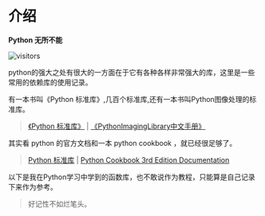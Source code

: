 # 介绍

 **Python 无所不能** 

![visitors](https://visitor-badge.glitch.me/badge?page_id=github.windard.python_book)

python的强大之处有很大的一方面在于它有各种各样非常强大的库，这里是一些常用的依赖库的使用记录。

有一本书叫《Python 标准库》,几百个标准库,还有一本书叫Python图像处理的标准库。

> [《Python 标准库》](https://github.com/windard/python-book/tree/db6562f8664e2c2b9bf22148bef2a963f5dbeea3/others/python标准库.pdf) \| [《PythonImagingLibrary中文手册》](https://github.com/windard/python-book/tree/db6562f8664e2c2b9bf22148bef2a963f5dbeea3/others/PythonImagingLibrary中文手册.pdf)

其实看 python 的官方文档和一本 python cookbook ，就已经很足够了。

> [Python 标准库](https://docs.python.org/zh-cn/2.7/library/index.html) \| [Python Cookbook 3rd Edition Documentation](https://python-cookbook.readthedocs.io/zh_CN/latest/index.html)

以下是我在Python学习中学到的函数库，也不敢说作为教程，只能算是自己记录下来作为参考。

> 好记性不如烂笔头。

